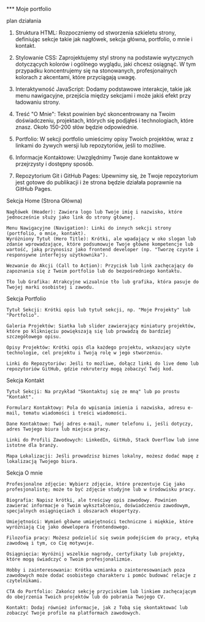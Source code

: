 *** Moje portfolio













plan działania

1. Struktura HTML: Rozpoczniemy od stworzenia szkieletu strony, definiując sekcje takie jak nagłówek, sekcja główna, portfolio, o mnie i kontakt.

2. Stylowanie CSS: Zaprojektujemy styl strony na podstawie wytycznych dotyczących kolorów i ogólnego wyglądu, jaki chcesz osiągnąć. W tym przypadku koncentrujemy się na stonowanych, profesjonalnych kolorach z akcentami, które przyciągają uwagę.

3. Interaktywność JavaScript: Dodamy podstawowe interakcje, takie jak menu nawigacyjne, przejścia między sekcjami i może jakiś efekt przy ładowaniu strony.

4. Treść "O Mnie": Tekst powinien być skoncentrowany na Twoim doświadczeniu, projektach, których się podjąłeś i technologiach, które znasz. Około 150-200 słów będzie odpowiednie.

5. Portfolio: W sekcji portfolio umieścimy opisy Twoich projektów, wraz z linkami do żywych wersji lub repozytoriów, jeśli to możliwe.

6. Informacje Kontaktowe: Uwzględnimy Twoje dane kontaktowe w przejrzysty i dostępny sposób.

7. Repozytorium Git i GitHub Pages: Upewnimy się, że Twoje repozytorium jest gotowe do publikacji i że strona będzie działała poprawnie na GitHub Pages.








Sekcja Home (Strona Główna)

    Nagłówek (Header): Zawiera logo lub Twoje imię i nazwisko, które jednocześnie służy jako link do strony głównej.

    Menu Nawigacyjne (Navigation): Linki do innych sekcji strony (portfolio, o mnie, kontakt).
    Wyróżniony Tytuł (Hero Title): Krótki, ale wpadający w oko slogan lub zdanie wprowadzające, które podsumowuje Twoje główne kompetencje lub wartość, jaką przynosisz jako frontend developer (np. "Tworzę czyste i responsywne interfejsy użytkownika").

    Wezwanie do Akcji (Call to Action): Przycisk lub link zachęcający do zapoznania się z Twoim portfolio lub do bezpośredniego kontaktu.

    Tło lub Grafika: Atrakcyjne wizualnie tło lub grafika, która pasuje do Twojej marki osobistej i zawodu.

Sekcja Portfolio

    Tytuł Sekcji: Krótki opis lub tytuł sekcji, np. "Moje Projekty" lub "Portfolio".
    
    Galeria Projektów: Siatka lub slider zawierający miniatury projektów, które po kliknięciu powiększają się lub prowadzą do bardziej szczegółowego opisu.

    Opisy Projektów: Krótki opis dla każdego projektu, wskazujący użyte technologie, cel projektu i Twoją rolę w jego stworzeniu.
    
    Linki do Repozytoriów: Jeśli to możliwe, dołącz linki do live demo lub repozytoriów GitHub, gdzie rekruterzy mogą zobaczyć Twój kod.
Sekcja Kontakt

    Tytuł Sekcji: Na przykład "Skontaktuj się ze mną" lub po prostu "Kontakt".
    
    Formularz Kontaktowy: Pola do wpisania imienia i nazwiska, adresu e-mail, tematu wiadomości i treści wiadomości.

    Dane Kontaktowe: Twój adres e-mail, numer telefonu i, jeśli dotyczy, adres Twojego biura lub miejsca pracy.

    Linki do Profili Zawodowych: LinkedIn, GitHub, Stack Overflow lub inne istotne dla branży.

    Mapa Lokalizacji: Jeśli prowadzisz biznes lokalny, możesz dodać mapę z lokalizacją Twojego biura.

Sekcja O mnie

    Profesjonalne zdjęcie: Wybierz zdjęcie, które prezentuje Cię jako profesjonalistę; może to być zdjęcie studyjne lub w środowisku pracy.

    Biografia: Napisz krótki, ale treściwy opis zawodowy. Powinien zawierać informacje o Twoim wykształceniu, doświadczeniu zawodowym, specjalnych osiągnięciach i obszarach ekspertyzy.

    Umiejętności: Wymień główne umiejętności techniczne i miękkie, które wyróżniają Cię jako dewelopera frontendowego.

    Filozofia pracy: Możesz podzielić się swoim podejściem do pracy, etyką zawodową i tym, co Cię motywuje.

    Osiągnięcia: Wyróżnij wszelkie nagrody, certyfikaty lub projekty, które mogą świadczyć o Twoim profesjonalizmie.

    Hobby i zainteresowania: Krótka wzmianka o zainteresowaniach poza zawodowych może dodać osobistego charakteru i pomóc budować relacje z czytelnikami.

    CTA do Portfolio: Zakończ sekcję przyciskiem lub linkiem zachęcającym do obejrzenia Twoich projektów lub do pobrania Twojego CV.

    Kontakt: Dodaj również informacje, jak z Tobą się skontaktować lub zobaczyć Twoje profile na platformach zawodowych.